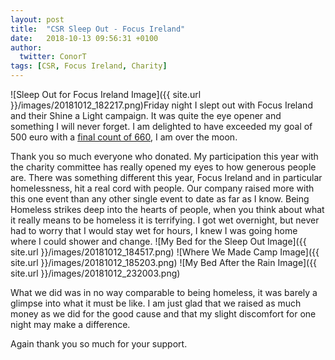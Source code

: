 ```yaml
---
layout: post
title:  "CSR Sleep Out - Focus Ireland"
date:   2018-10-13 09:56:31 +0100
author:
  twitter: ConorT
tags: [CSR, Focus Ireland, Charity]
---
```


![Sleep Out for Focus Ireland Image]({{ site.url }}/images/20181012_182217.png)Friday night I slept out with Focus Ireland and their Shine a Light campaign. It was quite the eye opener and something I will never forget. I am delighted to have exceeded my goal of 500 euro with a [final count of 660](https://shinealightw.everydayhero.com/ie/shine-a-light-2018-7), I am over the moon.

Thank you so much everyone who donated. My participation this year with the charity committee has really opened my eyes to how generous people are. There was something different this year, Focus Ireland and in particular homelessness, hit a real cord with people. Our company raised more with this one event than any other single event to date as far as I know. Being Homeless strikes deep into the hearts of people, when you think about what it really means to be homeless it is terrifying. I got wet overnight, but never had to worry that I would stay wet for hours, I knew I was going home where I could shower and change.
![My Bed for the Sleep Out Image]({{ site.url }}/images/20181012_184517.png)
![Where We Made Camp Image]({{ site.url }}/images/20181012_185203.png)
![My Bed After the Rain Image]({{ site.url }}/images/20181012_232003.png)

What we did was in no way comparable to being homeless, it was barely a glimpse into what it must be like. I am just glad that we raised as much money as we did for the good cause and that my slight discomfort for one night may make a difference.

Again thank you so much for your support.